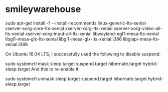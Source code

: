 # smileywarehouse
sudo apt-get install -f --install-recommends linux-generic-lts-xenial xserver-xorg-core-lts-xenial xserver-xorg-lts-xenial xserver-xorg-video-all-lts-xenial xserver-xorg-input-all-lts-xenial libwayland-egl1-mesa-lts-xenial libgl1-mesa-glx-lts-xenial libgl1-mesa-glx-lts-xenial:i386 libglapi-mesa-lts-xenial:i386


On Ubuntu 16.04 LTS, I successfully used the following to disable suspend:

sudo systemctl mask sleep.target suspend.target hibernate.target hybrid-sleep.target
And this to re-enable it:

sudo systemctl unmask sleep.target suspend.target hibernate.target hybrid-sleep.target
